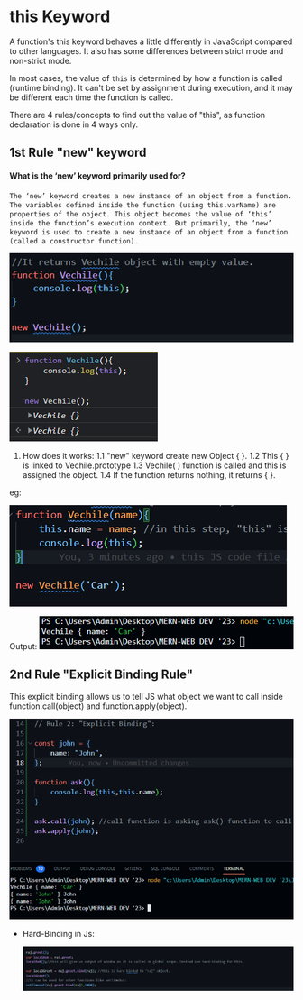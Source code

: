 # this Keyword

 A function's this keyword behaves a little differently in JavaScript compared to other languages. It also has some differences between strict mode and non-strict mode.

In most cases, the value of `this` is determined by how a function is called (runtime binding). It can't be set by assignment during execution, and it may be different each time the function is called.

There are 4 rules/concepts to find out the value of "this", as function declaration is done in 4 ways only.

## 1st Rule "new" keyword

#### What is the ‘new’ keyword primarily used for?


```
The ‘new’ keyword creates a new instance of an object from a function. The variables defined inside the function (using this.varName) are properties of the object. This object becomes the value of ‘this’ inside the function’s execution context. But primarily, the ‘new’ keyword is used to create a new instance of an object from a function (called a constructor function).
```


![1687592927638](image/this_concept/1687592927638.png)

![1687592961568](image/this_concept/1687592961568.png)

1. How does it works:
   1.1 "new" keyword create new Object { }.
   1.2 This { } is linked to Vechile.prototype
   1.3  Vechile( ) function is called and this is assigned the object.
   1.4 If the function returns nothing, it returns { }.

eg:

  ![1687594383449](image/this_concept/1687594383449.png)

 Output: ![1687594416239](image/this_concept/1687594416239.png)


## 2nd Rule "Explicit Binding Rule"

This explicit binding allows us to tell JS what object we want to call inside function.call(object) and function.apply(object).


![1687612955392](image/this_concept/1687612955392.png)

* Hard-Binding in Js:

  ![1687613846894](image/this_concept/1687613846894.png "Hard Binding Code Example")
